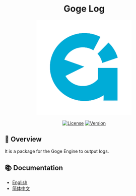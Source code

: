 # <center>Goge Log</center>

<div align="center">
  <img src="./doc/goge2-small.png" width="60%" alt="Goge-logo" />
</div>

<div align="center">

[![License](https://img.shields.io/badge/license-MIT-blue.svg)](LICENSE)
[![Version](https://img.shields.io/badge/version-0.1.1-green.svg)](version)

</div>

## 📖 Overview

It is a package for the Goge Engine to output logs.

## 📚 Documentation

- [English](./doc/en/README.md)
- [简体中文](./doc/zh-cn/README.md)
